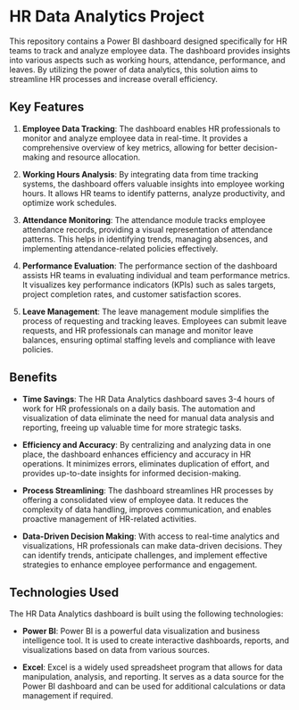 # HR Data Analytics Project

This repository contains a Power BI dashboard designed specifically for HR teams to track and analyze employee data. The dashboard provides insights into various aspects such as working hours, attendance, performance, and leaves. By utilizing the power of data analytics, this solution aims to streamline HR processes and increase overall efficiency.

## Key Features

1. **Employee Data Tracking**: The dashboard enables HR professionals to monitor and analyze employee data in real-time. It provides a comprehensive overview of key metrics, allowing for better decision-making and resource allocation.

2. **Working Hours Analysis**: By integrating data from time tracking systems, the dashboard offers valuable insights into employee working hours. It allows HR teams to identify patterns, analyze productivity, and optimize work schedules.

3. **Attendance Monitoring**: The attendance module tracks employee attendance records, providing a visual representation of attendance patterns. This helps in identifying trends, managing absences, and implementing attendance-related policies effectively.

4. **Performance Evaluation**: The performance section of the dashboard assists HR teams in evaluating individual and team performance metrics. It visualizes key performance indicators (KPIs) such as sales targets, project completion rates, and customer satisfaction scores.

5. **Leave Management**: The leave management module simplifies the process of requesting and tracking leaves. Employees can submit leave requests, and HR professionals can manage and monitor leave balances, ensuring optimal staffing levels and compliance with leave policies.

## Benefits

- **Time Savings**: The HR Data Analytics dashboard saves 3-4 hours of work for HR professionals on a daily basis. The automation and visualization of data eliminate the need for manual data analysis and reporting, freeing up valuable time for more strategic tasks.

- **Efficiency and Accuracy**: By centralizing and analyzing data in one place, the dashboard enhances efficiency and accuracy in HR operations. It minimizes errors, eliminates duplication of effort, and provides up-to-date insights for informed decision-making.

- **Process Streamlining**: The dashboard streamlines HR processes by offering a consolidated view of employee data. It reduces the complexity of data handling, improves communication, and enables proactive management of HR-related activities.

- **Data-Driven Decision Making**: With access to real-time analytics and visualizations, HR professionals can make data-driven decisions. They can identify trends, anticipate challenges, and implement effective strategies to enhance employee performance and engagement.

## Technologies Used

The HR Data Analytics dashboard is built using the following technologies:

- **Power BI**: Power BI is a powerful data visualization and business intelligence tool. It is used to create interactive dashboards, reports, and visualizations based on data from various sources.

- **Excel**: Excel is a widely used spreadsheet program that allows for data manipulation, analysis, and reporting. It serves as a data source for the Power BI dashboard and can be used for additional calculations or data management if required.






